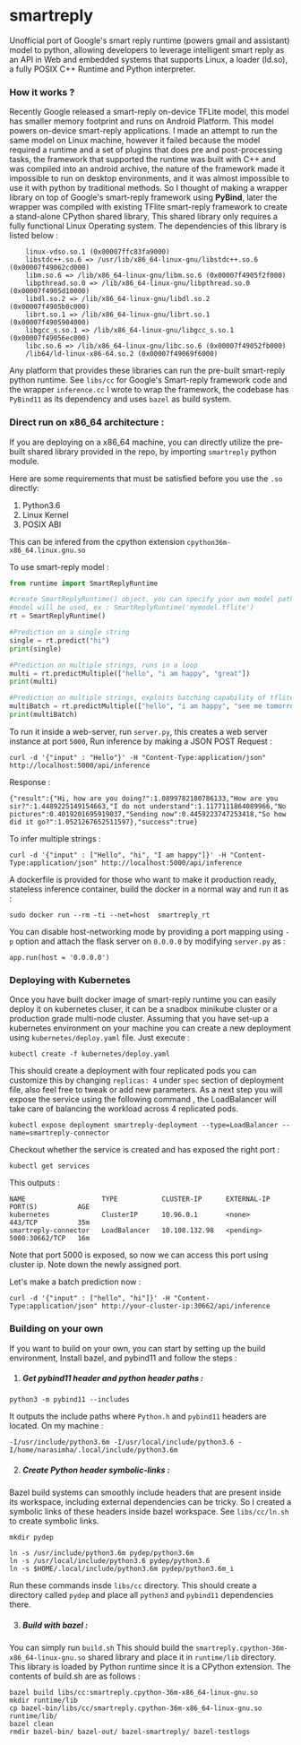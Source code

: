 # smartreply
Unofficial port of Google's smart reply runtime (powers gmail and assistant) model to python, allowing developers to leverage intelligent smart reply as an API in Web and embedded systems that supports Linux, a loader (ld.so), a fully POSIX C++ Runtime and Python interpreter.

### How it works ?
Recently Google released a smart-reply on-device TFLite model, this model has smaller memory footprint and runs on Android Platform. This model powers on-device
smart-reply applications. I made an attempt to run the same model on Linux machine, however it failed because the model required a runtime and a set of plugins that does
pre and post-processing tasks, the framework that supported the runtime was built with C++ and was compiled into an android archive, the nature of the framework made it
impossible to run on desktop environments, and it was almost impossible to use it with python by traditional methods. So I thought of making a wrapper library
on top of Google's smart-reply framework using **PyBind**, later the wrapper was compiled with existing TFlite smart-reply framework to create a 
stand-alone CPython shared library, This shared library only requires a fully functional Linux Operating system. The dependencies of this library is listed below :
```
	linux-vdso.so.1 (0x00007ffc83fa9000)
	libstdc++.so.6 => /usr/lib/x86_64-linux-gnu/libstdc++.so.6 (0x00007f49062cd000)
	libm.so.6 => /lib/x86_64-linux-gnu/libm.so.6 (0x00007f4905f2f000)
	libpthread.so.0 => /lib/x86_64-linux-gnu/libpthread.so.0 (0x00007f4905d10000)
	libdl.so.2 => /lib/x86_64-linux-gnu/libdl.so.2 (0x00007f4905b0c000)
	librt.so.1 => /lib/x86_64-linux-gnu/librt.so.1 (0x00007f4905904000)
	libgcc_s.so.1 => /lib/x86_64-linux-gnu/libgcc_s.so.1 (0x00007f49056ec000)
	libc.so.6 => /lib/x86_64-linux-gnu/libc.so.6 (0x00007f49052fb000)
	/lib64/ld-linux-x86-64.so.2 (0x00007f49069f6000)
```
Any platform that provides these libraries can run the pre-built smart-reply python runtime. See `libs/cc` for Google's Smart-reply framework code
and the wrapper `inference.cc` I wrote to wrap the framework, the codebase has `PyBind11` as its dependency and uses `bazel` as build system.

### Direct run on x86_64 architecture :
If you are deploying on a x86_64 machine, you can directly utilize the pre-built shared library provided in the repo, by importing `smartreply` python module.

Here are some requirements that must be satisfied before you use the `.so` directly:
1. Python3.6
2. Linux Kernel 
3. POSIX ABI

This can be infered from the cpython extension `cpython36m-x86_64.linux.gnu.so`

To use smart-reply model : 
```python
from runtime import SmartReplyRuntime

#create SmartReplyRuntime() object, you can specify your own model path as an argument, or default provided 
#model will be used, ex : SmartReplyRuntime('mymodel.tflite')
rt = SmartReplyRuntime()

#Prediction on a single string
single = rt.predict("hi")
print(single)

#Prediction on multiple strings, runs in a loop
multi = rt.predictMultiple(["hello", "i am happy", "great"])
print(multi)

#Prediction on multiple strings, exploits batching capability of tflite
multiBatch = rt.predictMultiple(["hello", "i am happy", "see me tomorrow"], batch = True)
print(multiBatch)
```

To run it inside a web-server, run `server.py`, this creates a web server instance at port `5000`, Run inference by making a JSON 
POST Request :
```
curl -d '{"input" : "Hello"}' -H "Content-Type:application/json" http://localhost:5000/api/inference
```
Response :
```
{"result":{"Hi, how are you doing?":1.0899782180786133,"How are you sir?":1.4489225149154663,"I do not understand":1.1177111864089966,"No pictures":0.4019201695919037,"Sending now":0.4459223747253418,"So how did it go?":1.0521267652511597},"success":true}
```
To infer multiple strings :
```
curl -d '{"input" : ["Hello", "hi", "I am happy"]}' -H "Content-Type:application/json" http://localhost:5000/api/inference
```
A dockerfile is provided for those who want to make it production ready, stateless inference container, build the docker in a normal way and run it as :
```
sudo docker run --rm -ti --net=host  smartreply_rt
```
You can disable host-networking mode by providing a port mapping using `-p` option and attach the flask server on `0.0.0.0` by modifying `server.py` as :
```python3
app.run(host = '0.0.0.0')
```

### Deploying with Kubernetes
Once you have built docker image of smart-reply runtime you can easily deploy it on kubernetes cluser, it can be a snadbox minikube cluster or a production grade multi-node cluster. Assuming that you have set-up a kubernetes environment on your machine you can create a new deployment using `kubernetes/deploy.yaml` file. Just execute :
```
kubectl create -f kubernetes/deploy.yaml
```
This should create a deployment with four replicated pods you can customize this by changing `replicas: 4` under `spec` section of deployment file, also feel free to tweak or add new parameters. As a next step you will expose the service using the following command , the LoadBalancer will take care of balancing the workload across 4 replicated pods.
```
kubectl expose deployment smartreply-deployment --type=LoadBalancer --name=smartreply-connector
```
Checkout whether the service is created and has exposed the right port :
```
kubectl get services
```
This outputs :
```
NAME                   TYPE           CLUSTER-IP      EXTERNAL-IP   PORT(S)          AGE
kubernetes             ClusterIP      10.96.0.1       <none>        443/TCP          35m
smartreply-connector   LoadBalancer   10.108.132.98   <pending>     5000:30662/TCP   16m
```
Note that port 5000 is exposed, so now we can access this port using cluster ip. Note down the newly assigned port.

Let's make a batch prediction now :
```
curl -d '{"input" : ["hello", "hi"]}' -H "Content-Type:application/json" http://your-cluster-ip:30662/api/inference
```

### Building on your own 
If you want to build on your own, you can start by setting up the build environment, Install bazel, and pybind11 and follow the steps :

1. ##### Get pybind11 header and python header paths : 
```
python3 -m pybind11 --includes
```
It outputs the include paths where `Python.h` and `pybind11` headers are located. On my machine :
```
-I/usr/include/python3.6m -I/usr/local/include/python3.6 -I/home/narasimha/.local/include/python3.6m
```
2. ##### Create Python header symbolic-links :
Bazel build systems can smoothly include headers that are present inside its workspace, including external dependencies can be tricky.
So I created a symbolic links of these headers inside bazel workspace. See `libs/cc/ln.sh` to create symbolic links.
```
mkdir pydep

ln -s /usr/include/python3.6m pydep/python3.6m
ln -s /usr/local/include/python3.6 pydep/python3.6
ln -s $HOME/.local/include/python3.6m pydep/python3.6m_i
```
Run these commands insde `libs/cc` directory. This should create a directory called `pydep` and place all `python3` and `pybind11` dependencies there.

3. ##### Build with bazel :
You can simply run `build.sh`
This should build the `smartreply.cpython-36m-x86_64-linux-gnu.so` shared library and place it in `runtime/lib` directory. This library is loaded 
by Python runtime since it is a CPython extension. The contents of build.sh are as follows :
```shell
bazel build libs/cc:smartreply.cpython-36m-x86_64-linux-gnu.so
mkdir runtime/lib 
cp bazel-bin/libs/cc/smartreply.cpython-36m-x86_64-linux-gnu.so runtime/lib/
bazel clean
rmdir bazel-bin/ bazel-out/ bazel-smartreply/ bazel-testlogs
```
